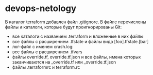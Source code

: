 # devops-netology

В каталог terraform добавлен файл .gitignore. В файле перечислены файлы и каталоги, которые будут проигнорированы Git:
- все каталоги с названием .terraform и вложенные в них файлы
- все файлы с расширением .tfstate и файлы вида [foo].tfstate.[bar]
- лог-файл с именем crash.log
- все файлы с расширением .tfvars
- файлы override.tf, override.tf.json и все файлы, имена которых заканчиваются на _override.tf или _override.tf.json
- файлы .terraformrc и terraform.rc



